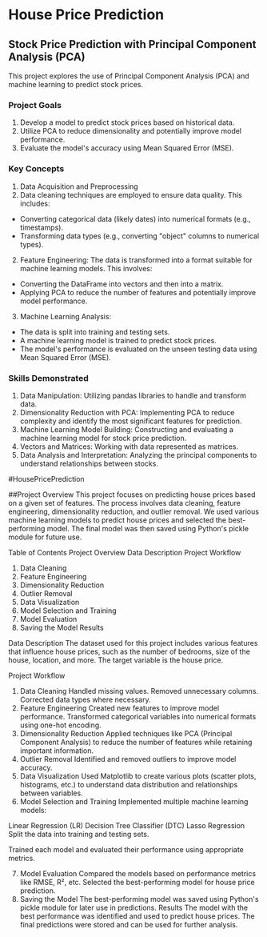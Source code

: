 # House Price Prediction

## Stock Price Prediction with Principal Component Analysis (PCA)
This project explores the use of Principal Component Analysis (PCA) and machine learning to predict stock prices.

### Project Goals
1. Develop a model to predict stock prices based on historical data.
2. Utilize PCA to reduce dimensionality and potentially improve model performance.
3. Evaluate the model's accuracy using Mean Squared Error (MSE).

### Key Concepts
1. Data Acquisition and Preprocessing
2. Data cleaning techniques are employed to ensure data quality. This includes:
- Converting categorical data (likely dates) into numerical formats (e.g., timestamps).
- Transforming data types (e.g., converting "object" columns to numerical types).

2. Feature Engineering:
The data is transformed into a format suitable for machine learning models. This involves:
- Converting the DataFrame into vectors and then into a matrix.
- Applying PCA to reduce the number of features and potentially improve model performance.

3. Machine Learning Analysis:
- The data is split into training and testing sets.
- A machine learning model is trained to predict stock prices.
- The model's performance is evaluated on the unseen testing data using Mean Squared Error (MSE).

### Skills Demonstrated
1. Data Manipulation: Utilizing pandas libraries to handle and transform data.
2. Dimensionality Reduction with PCA: Implementing PCA to reduce complexity and identify the most significant features for prediction.
3. Machine Learning Model Building: Constructing and evaluating a machine learning model for stock price prediction.
4. Vectors and Matrices: Working with data represented as matrices.
5. Data Analysis and Interpretation: Analyzing the principal components to understand relationships between stocks.


#HousePricePrediction

##Project Overview
This project focuses on predicting house prices based on a given set of features. The process involves data cleaning, feature engineering, dimensionality reduction, and outlier removal. We used various machine learning models to predict house prices and selected the best-performing model. The final model was then saved using Python's pickle module for future use.

Table of Contents
Project Overview
Data Description
Project Workflow
1. Data Cleaning
2. Feature Engineering
3. Dimensionality Reduction
4. Outlier Removal
5. Data Visualization
6. Model Selection and Training
7. Model Evaluation
8. Saving the Model
Results

Data Description
The dataset used for this project includes various features that influence house prices, such as the number of bedrooms, size of the house, location, and more. The target variable is the house price.

Project Workflow
1. Data Cleaning
Handled missing values.
Removed unnecessary columns.
Corrected data types where necessary.
2. Feature Engineering
Created new features to improve model performance.
Transformed categorical variables into numerical formats using one-hot encoding.
3. Dimensionality Reduction
Applied techniques like PCA (Principal Component Analysis) to reduce the number of features while retaining important information.
4. Outlier Removal
Identified and removed outliers to improve model accuracy.
5. Data Visualization
Used Matplotlib to create various plots (scatter plots, histograms, etc.) to understand data distribution and relationships between variables.
6. Model Selection and Training
Implemented multiple machine learning models:

Linear Regression (LR)
Decision Tree Classifier (DTC)
Lasso Regression
Split the data into training and testing sets.

Trained each model and evaluated their performance using appropriate metrics.

7. Model Evaluation
Compared the models based on performance metrics like RMSE, R², etc.
Selected the best-performing model for house price prediction.
8. Saving the Model
The best-performing model was saved using Python's pickle module for later use in predictions.
Results
The model with the best performance was identified and used to predict house prices.
The final predictions were stored and can be used for further analysis.
